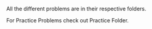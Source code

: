 All the different problems are in their respective folders.

For Practice Problems check out Practice Folder.  
